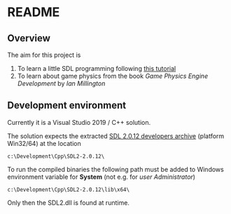 # README #

##  Overview ##
The aim for this project is

1. To learn a little SDL programming following [this tutorial](http://lazyfoo.net/tutorials/SDL/index.php)
2. To learn about game physics from the book *Game Physics Engine Development* by *Ian Millington*


## Development environment ##

Currently it is a Visual Studio 2019 / C++ solution.

The solution expects the extracted [SDL 2.0.12 developers archive](https://www.libsdl.org/download-2.0.php)
(platform Win32/64) at the location

    c:\Development\Cpp\SDL2-2.0.12\

To run the compiled binaries the following path must be added to Windows
environment variable for **System** (not e.g. for *user Administrator*)

    c:\Development\Cpp\SDL2-2.0.12\lib\x64\

Only then the SDL2.dll is found at runtime.
